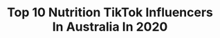 ---
title: Top 10 Nutrition TikTok Influencers In Australia In 2020
description: >-
  Find top nutrition TikTok influencers in Australia in 2020. Most popular hashtags: #nutrition #selflove #slowmo #levelup.
platform: TikTok
profiles:
  - username: "rachael.condon"
    fullname: >-
      Rachael Condon 🩸
    location: "Australia"
    followers: 45515
    engagement: 882
    commentsToLikes: 0.010991
    id: ck8rom3lzi15o0j7823y13dev
    verified: false
    hashtags: "#periodcoach, #safehands, #womenfitness, #realfood"
  - username: "leanne_ward_nutrition"
    fullname: >-
      TheFitnessDietitian
    location: "Australia"
    followers: 42813
    engagement: 782
    commentsToLikes: 0.014164
    id: ck8hmpx1vn6c20j78eazlmltj
    verified: true
    hashtags: "#acnetreatment, #skin, #pimplesolution, #pizza"
  - username: "chantelouise"
    fullname: >-
      Chante Louise 
    location: "Australia"
    followers: 92282
    engagement: 923
    commentsToLikes: 0.040292
    id: cka84t47evi1m0i78wpwcc9rj
    verified: false
    hashtags: "#selflove, #actingchallenge, #samplesale, #healthy"
  - username: "villageremedies"
    fullname: >-
      Village Remedies
    location: "Australia"
    followers: 37817
    engagement: 437
    commentsToLikes: 0.029997
    id: cka0of3ff3n540i784cd9tl1j
    verified: false
    hashtags: "#backpain, #stiffback, #tenniselbow, #stomachpain"
  - username: "tobyhadler"
    fullname: >-
      TH
    location: "Australia"
    followers: 525399
    engagement: 620
    commentsToLikes: 0.067418
    id: ck85cptwo2vmo0j781g1lj0zj
    verified: false
    hashtags: "#foru, #football, #legdaychallenge, #carolbaskin"
  - username: "jake_abel_official"
    fullname: >-
      Jake Abel
    location: "Australia"
    followers: 345979
    engagement: 588
    commentsToLikes: 0.007040
    id: ck7zo6ye1idt70j78jui4wr88
    verified: false
    hashtags: "#cute, #backday, #training, #choclate"
  - username: "musclehoney"
    fullname: >-
      Muscle Honey
    location: "Australia"
    followers: 229858
    engagement: 525
    commentsToLikes: 0.004566
    id: ck94jcibiqrrv0j78bg01ncq9
    verified: false
    hashtags: "#meditation, #interesting, #health, #snack"
  - username: "ehplabs"
    fullname: >-
      ehplabs
    location: "Australia"
    followers: 17586
    engagement: 200
    commentsToLikes: 0.020866
    id: ck9fxyu9y8pii0j78l5pzpq6y
    verified: false
    hashtags: "#spooky, #sixpackabs, #howtodo, #gitup"
  - username: "sustainable.eating"
    fullname: >-
      zero waste foodie ✨
    location: "Australia"
    followers: 9520
    engagement: 998
    commentsToLikes: 0.032868
    id: ck8fb23yn559y0j783l1z9r29
    verified: false
    hashtags: "#arms, #protein, #food, #oats"
---